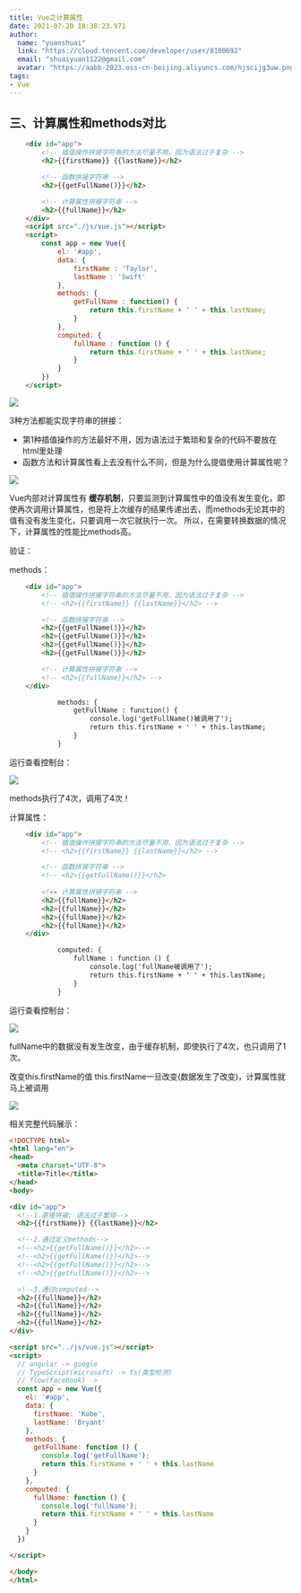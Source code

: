 ```yaml
---
title: Vue之计算属性
date: 2021-07-20 18:38:23.971
author:
  name: "yuanshuai"
  link: "https://cloud.tencent.com/developer/user/8180692"
  email: "shuaiyuan1122@gmail.com"
  avatar: "https://aabb-2023.oss-cn-beijing.aliyuncs.com/hjscijg3uw.png"
tags: 
- Vue
---
```

## 三、计算属性和methods对比

```html
    <div id="app">
        <!-- 插值操作拼接字符串的方法尽量不用，因为语法过于复杂 -->
        <h2>{{firstName}} {{lastName}}</h2>

        <!-- 函数拼接字符串 -->
        <h2>{{getFullName()}}</h2>

        <!-- 计算属性拼接字符串 -->
        <h2>{{fullName}}</h2>
    </div>
    <script src="./js/vue.js"></script>
    <script>
        const app = new Vue({
            el: '#app',
            data: {
                firstName : 'Taylor',
                lastName : 'Swift'
            },
            methods: {
                getFullName : function() {
                    return this.firstName + ' ' + this.lastName;
                }
            },
            computed: {
                fullName : function () {
                    return this.firstName + ' ' + this.lastName;
                }
            }
        })
    </script>
```

![](https://hexobbblog.oss-cn-beijing.aliyuncs.com/images/vue/40.png)

3种方法都能实现字符串的拼接：

- 第1种插值操作的方法最好不用，因为语法过于繁琐和复杂的代码不要放在html里处理
- 函数方法和计算属性看上去没有什么不同，但是为什么提倡使用计算属性呢？

![](https://hexobbblog.oss-cn-beijing.aliyuncs.com/images/vue/41.png)

Vue内部对计算属性有 **缓存机制**，只要监测到计算属性中的值没有发生变化，即使再次调用计算属性，也是将上次缓存的结果传递出去，而methods无论其中的值有没有发生变化，只要调用一次它就执行一次。
所以，在需要转换数据的情况下，计算属性的性能比methods高。

验证：

methods：

```html
    <div id="app">
        <!-- 插值操作拼接字符串的方法尽量不用，因为语法过于复杂 -->
        <!-- <h2>{{firstName}} {{lastName}}</h2> -->

        <!-- 函数拼接字符串 -->
        <h2>{{getFullName()}}</h2>
        <h2>{{getFullName()}}</h2>
        <h2>{{getFullName()}}</h2>
        <h2>{{getFullName()}}</h2>

        <!-- 计算属性拼接字符串 -->
        <!-- <h2>{{fullName}}</h2> -->
    </div>
```

```html
            methods: {
                getFullName : function() {
                    console.log('getFullName()被调用了');
                    return this.firstName + ' ' + this.lastName;
                }
            }
```

运行查看控制台：

![](https://hexobbblog.oss-cn-beijing.aliyuncs.com/images/vue/42.png)

methods执行了4次，调用了4次！

计算属性：

```html
    <div id="app">
        <!-- 插值操作拼接字符串的方法尽量不用，因为语法过于复杂 -->
        <!-- <h2>{{firstName}} {{lastName}}</h2> -->

        <!-- 函数拼接字符串 -->
        <!-- <h2>{{getFullName()}}</h2>
            
        <!-- 计算属性拼接字符串 -->
        <h2>{{fullName}}</h2>
        <h2>{{fullName}}</h2>
        <h2>{{fullName}}</h2>
        <h2>{{fullName}}</h2>
    </div>
```

```html
            computed: {
                fullName : function () {
                    console.log('fullName被调用了');
                    return this.firstName + ' ' + this.lastName;
                }
            }
```

运行查看控制台：

![](https://hexobbblog.oss-cn-beijing.aliyuncs.com/images/vue/43.png)

fullName中的数据没有发生改变，由于缓存机制，即使执行了4次，也只调用了1次。



改变this.firstName的值
this.firstName一旦改变(数据发生了改变)，计算属性就马上被调用

![](https://hexobbblog.oss-cn-beijing.aliyuncs.com/images/vue/44.png)

相关完整代码展示：

```html
<!DOCTYPE html>
<html lang="en">
<head>
  <meta charset="UTF-8">
  <title>Title</title>
</head>
<body>

<div id="app">
  <!--1.直接拼接: 语法过于繁琐-->
  <h2>{{firstName}} {{lastName}}</h2>

  <!--2.通过定义methods-->
  <!--<h2>{{getFullName()}}</h2>-->
  <!--<h2>{{getFullName()}}</h2>-->
  <!--<h2>{{getFullName()}}</h2>-->
  <!--<h2>{{getFullName()}}</h2>-->

  <!--3.通过computed-->
  <h2>{{fullName}}</h2>
  <h2>{{fullName}}</h2>
  <h2>{{fullName}}</h2>
  <h2>{{fullName}}</h2>
</div>

<script src="../js/vue.js"></script>
<script>
  // angular -> google
  // TypeScript(microsoft) -> ts(类型检测)
  // flow(facebook) ->
  const app = new Vue({
    el: '#app',
    data: {
      firstName: 'Kobe',
      lastName: 'Bryant'
    },
    methods: {
      getFullName: function () {
        console.log('getFullName');
        return this.firstName + ' ' + this.lastName
      }
    },
    computed: {
      fullName: function () {
        console.log('fullName');
        return this.firstName + ' ' + this.lastName
      }
    }
  })

</script>

</body>
</html>
```